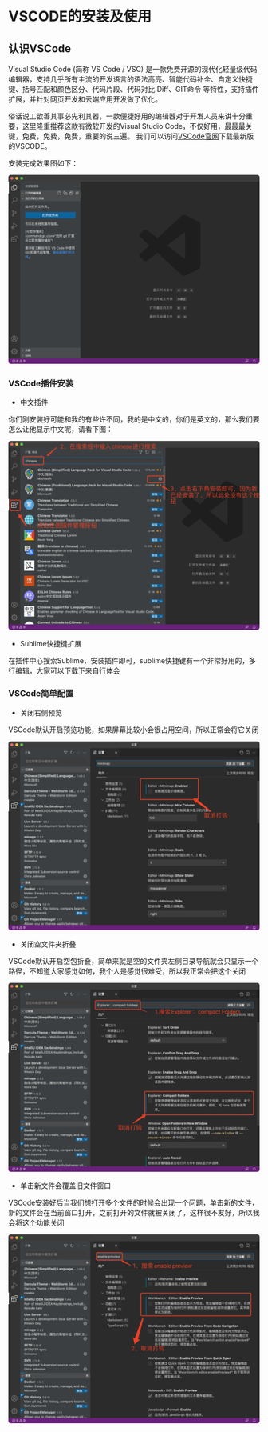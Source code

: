 # VSCODE的安装及使用
## 认识VSCode
Visual Studio Code (简称 VS Code / VSC) 是一款免费开源的现代化轻量级代码编辑器，支持几乎所有主流的开发语言的语法高亮、智能代码补全、自定义快捷键、括号匹配和颜色区分、代码片段、代码对比 Diff、GIT命令 等特性，支持插件扩展，并针对网页开发和云端应用开发做了优化。

俗话说工欲善其事必先利其器，一款便捷好用的编辑器对于开发人员来讲十分重要，这里隆重推荐这款有微软开发的Visual Studio Code，不仅好用，最最最关键，免费，免费，免费，重要的说三遍。
我们可以访问[VSCode官网](https://code.visualstudio.com)下载最新版的VSCODE。

安装完成效果图如下：

![VSCode展示图](./images/05-01.png)

### VSCode插件安装
* 中文插件

你们刚安装好可能和我的有些许不同，我的是中文的，你们是英文的，那么我们要怎么让他显示中文呢，请看下图：

![VSCode插件安装](./images/05-02.png)

* Sublime快捷键扩展

在插件中心搜索Sublime，安装插件即可，sublime快捷键有一个非常好用的，多行编辑，大家可以下载下来自行体会

### VSCode简单配置
* 关闭右侧预览

VSCode默认开启预览功能，如果屏幕比较小会很占用空间，所以正常会将它关闭

![VSCode关闭代码预览](./images/05-03.png)


* 关闭空文件夹折叠

VSCode默认开启空包折叠，简单来就是空的文件夹左侧目录导航就会只显示一个路径，不知道大家感觉如何，我个人是感觉很难受，所以我正常会把这个关闭

![VSCode关闭空包折叠](./images/05-04.png)

* 单击新文件会覆盖旧文件窗口

VSCode安装好后当我们想打开多个文件的时候会出现一个问题，单击新的文件，新的文件会在当前窗口打开，之前打开的文件就被关闭了，这样很不友好，所以我会将这个功能关闭

![VSCode文件打开配置](./images/05-05.png)